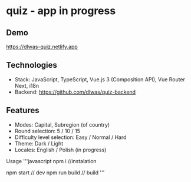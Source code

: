 # quiz - app in progress

## Demo
https://dlwas-quiz.netlify.app

## Technologies
- Stack: JavaScript, TypeScript, Vue.js 3 (Composition API), Vue Router Next, i18n
- Backend: https://github.com/dlwas/quiz-backend

## Features
- Modes: Capital, Subregion (of country)
- Round selection: 5 / 10 / 15
- Difficulty level selection: Easy / Normal / Hard
- Theme: Dark / Light
- Locales: English / Polish (in progress)

Usage
'''javascript
npm i //instalation

npm start // dev
npm run build // build
'''